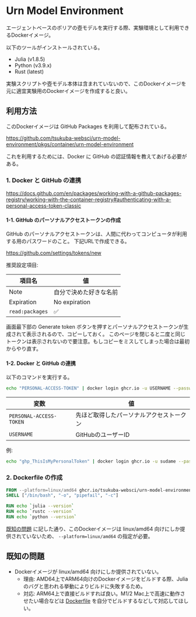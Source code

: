 # Urn Model Environment
エージェントベースのポリアの壺モデルを実行する際、実験環境として利用できるDockerイメージ。

以下のツールがインストールされている。

- Julia (v1.8.5)
- Python (v3.9.x)
- Rust (latest)

実験スクリプトや壺モデル本体は含まれていないので、このDockerイメージを元に適宜実験用のDockerイメージを作成すると良い。

## 利用方法
このDockerイメージは GitHub Packages を利用して配布されている。

https://github.com/tsukuba-websci/urn-model-environment/pkgs/container/urn-model-environment

これを利用するためには、Docker に GitHub の認証情報を教えてあげる必要がある。


### 1. Docker と GitHub の連携
https://docs.github.com/en/packages/working-with-a-github-packages-registry/working-with-the-container-registry#authenticating-with-a-personal-access-token-classic

#### 1-1. GitHub のパーソナルアクセストークンの作成
GitHub のパーソナルアクセストークンは、人間に代わってコンピュータが利用する用のパスワードのこと。
下記URLで作成できる。

https://github.com/settings/tokens/new

推奨設定項目:

| 項目名          | 値                     |
| --------------- | ---------------------- |
| Note            | 自分で決めた好きな名前 |
| Expiration      | No expiration          |
| `read:packages` | ✅                      |

画面最下部の Generate token ボタンを押すとパーソナルアクセストークンが生成されて表示されるので、コピーしておく。
このページを閉じると二度と同じトークンは表示されないので要注意。もしコピーをミスしてしまった場合は最初からやり直す。


#### 1-2. Docker と GitHub の連携
以下のコマンドを実行する。 

```sh
echo "PERSONAL-ACCESS-TOKEN" | docker login ghcr.io -u USERNAME --password-stdin
```

| 変数                    | 値                                       |
| ----------------------- | ---------------------------------------- |
| `PERSONAL-ACCESS-TOKEN` | 先ほど取得したパーソナルアクセストークン |
| `USERNAME`              | GitHubのユーザーID                       |


例: 

```sh
echo "ghp_ThisIsMyPersonalToken" | docker login ghcr.io -u sudame --password-stdin
```

### 2. Dockerfile の作成

```dockerfile
FROM --platform=linux/amd64 ghcr.io/tsukuba-websci/urn-model-environment:latest
SHELL ["/bin/bash", "-o", "pipefail", "-c"]

RUN echo `julia --version`
RUN echo `rustc --version`
RUN echo `python --version`
```

[既知の問題](#既知の問題) に記した通り、このDockerイメージは linux/amd64 向けにしか提供されていないため、 `--platform=linux/amd64` の指定が必要。

## 既知の問題
- Dockerイメージが linux/amd64 向けにしか提供されていない。
  - 理由: AMD64上でARM64向けのDockerイメージをビルドする際、Juliaのバグと思われる挙動によりビルドに失敗するため。
  - 対応: ARM64上で直接ビルドすれば良い。M1/2 Mac上で高速に動作させたい場合などは [Dockerfile](Dockerfile) を自分でビルドするなどして対応してほしい。

